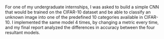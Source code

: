 For one of my undergraduate internships, I was asked to build a simple CNN that would be trained on the CIFAR-10 dataset and be able to classify an unknown image into one of the predefined 10 categories available in CIFAR-10. I implemented the same model 4 times, by changing a metric every time, and my final report analyzed the differences in accuracy between the four resultant models.
